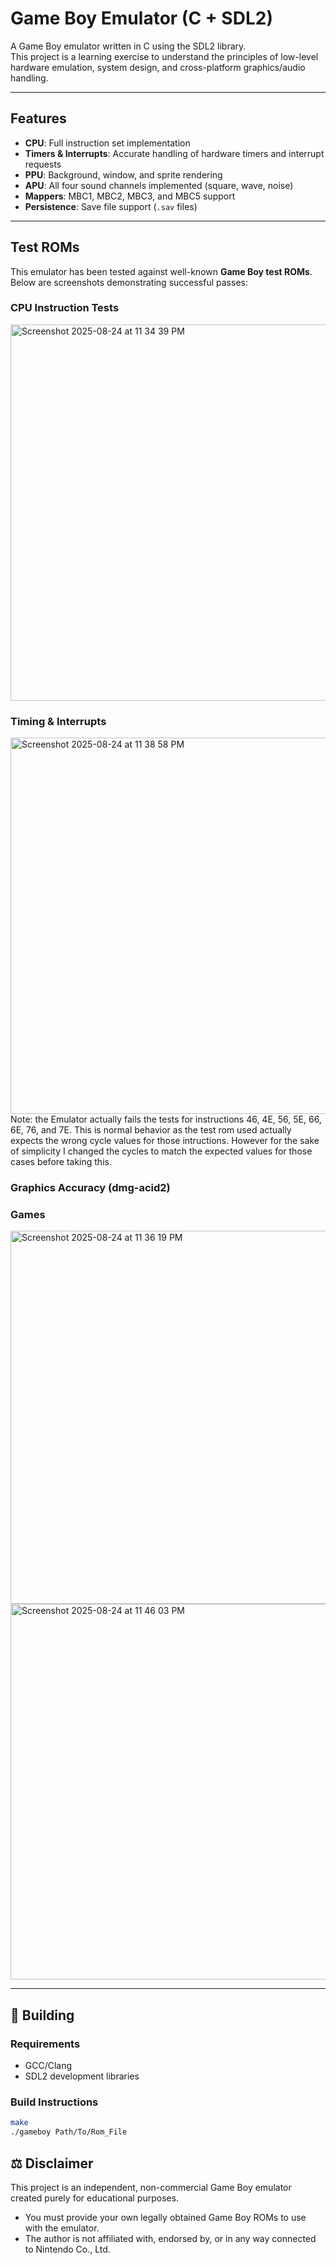 # Game Boy Emulator (C + SDL2)

A Game Boy emulator written in C using the SDL2 library.  
This project is a learning exercise to understand the principles of low-level hardware emulation, system design, and cross-platform graphics/audio handling.

---

## Features

- **CPU**: Full instruction set implementation  
- **Timers & Interrupts**: Accurate handling of hardware timers and interrupt requests  
- **PPU**: Background, window, and sprite rendering  
- **APU**: All four sound channels implemented (square, wave, noise)  
- **Mappers**: MBC1, MBC2, MBC3, and MBC5 support  
- **Persistence**: Save file support (`.sav` files)

---

## Test ROMs

This emulator has been tested against well-known **Game Boy test ROMs**.  
Below are screenshots demonstrating successful passes:

### CPU Instruction Tests
<img width="639" height="602" alt="Screenshot 2025-08-24 at 11 34 39 PM" src="https://github.com/user-attachments/assets/089caaad-ef16-4695-a125-3a6526e60b84" />

### Timing & Interrupts
<img width="639" height="602" alt="Screenshot 2025-08-24 at 11 38 58 PM" src="https://github.com/user-attachments/assets/58644dbb-6eff-4185-bba4-3c054a039bd1" />
Note: the Emulator actually fails the tests for instructions 46, 4E, 56, 5E, 66, 6E, 76, and 7E. This is normal behavior as the test rom used actually expects the wrong cycle values for those intructions. However for the sake of simplicity I changed the cycles to match the expected values for those cases before taking this.

### Graphics Accuracy (dmg-acid2)

### Games
<img width="637" height="597" alt="Screenshot 2025-08-24 at 11 36 19 PM" src="https://github.com/user-attachments/assets/3f314744-7258-41b9-a373-1fa8d166a7ed" />
<img width="642" height="601" alt="Screenshot 2025-08-24 at 11 46 03 PM" src="https://github.com/user-attachments/assets/c2509de3-2c37-4aa7-9d85-11121bc32de9" />


---

## 🔧 Building

### Requirements
- GCC/Clang
- SDL2 development libraries

### Build Instructions
```bash
make
./gameboy Path/To/Rom_File
```

## ⚖️ Disclaimer

This project is an independent, non-commercial Game Boy emulator created purely for educational purposes.  
- You must provide your own legally obtained Game Boy ROMs to use with the emulator.  
- The author is not affiliated with, endorsed by, or in any way connected to Nintendo Co., Ltd.
